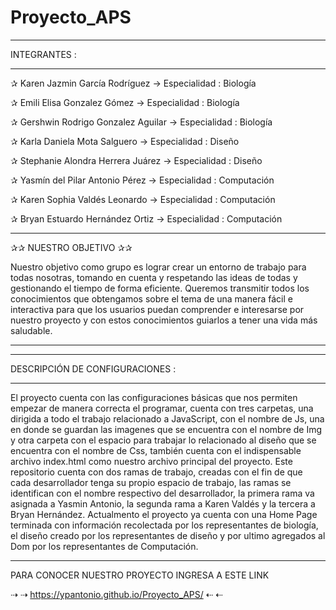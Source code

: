 # Proyecto_APS

____________________________________________________________________

INTEGRANTES :
____________________________________________________________________

✰ Karen Jazmin García Rodríguez       →  Especialidad : Biología

✰ Emili Elisa Gonzalez Gómez          →  Especialidad : Biología

✰ Gershwin Rodrigo Gonzalez Aguilar   →  Especialidad : Biología

✰ Karla Daniela Mota Salguero         →  Especialidad : Diseño              

✰ Stephanie Alondra Herrera Juárez    →  Especialidad : Diseño

✰ Yasmín del Pilar Antonio Pérez      →  Especialidad : Computación

✰ Karen Sophia Valdés Leonardo        →  Especialidad : Computación

✰ Bryan Estuardo Hernández Ortiz      →  Especialidad : Computación

____________________________________________________________________

✰✰   NUESTRO OBJETIVO  ✰✰

Nuestro objetivo como grupo es lograr crear un entorno de trabajo para todas nosotras, tomando en cuenta y respetando las ideas de todas y gestionando el tiempo de forma eficiente. Queremos transmitir todos los conocimientos que obtengamos sobre el tema de una manera fácil e interactiva para que los usuarios puedan comprender e interesarse por nuestro proyecto y con estos conocimientos guiarlos a tener una vida más saludable.

________________
___________________________

DESCRIPCIÓN DE CONFIGURACIONES :
__________________________________________________________________

El proyecto cuenta con las configuraciones básicas que nos permiten empezar de manera correcta el programar, cuenta con tres carpetas, una dirigida a todo el trabajo relacionado a JavaScript, con el nombre de Js, una en donde se guardan las imagenes que se encuentra con el nombre de Img y otra carpeta con el espacio para trabajar lo relacionado al diseño que se encuentra con el nombre de Css, también cuenta con el indispensable archivo index.html como nuestro archivo principal del proyecto.
Este repositorio cuenta con dos ramas de trabajo, creadas con el fin de que cada desarrollador tenga su propio espacio de trabajo, las ramas se identifican con el nombre respectivo del desarrollador, la primera rama va asignada a Yasmin Antonio, la segunda rama a Karen Valdés y la tercera a Bryan Hernández. Actualmento el proyecto ya cuenta con una Home Page terminada con información recolectada por los representantes de biología, el diseño creado por los representantes de diseño y por ultimo agregados al Dom por los representantes de Computación.

__________________________________________________________________

PARA CONOCER NUESTRO PROYECTO INGRESA A ESTE LINK 

⇢ ⇢   https://ypantonio.github.io/Proyecto_APS/   ⇠ ⇠